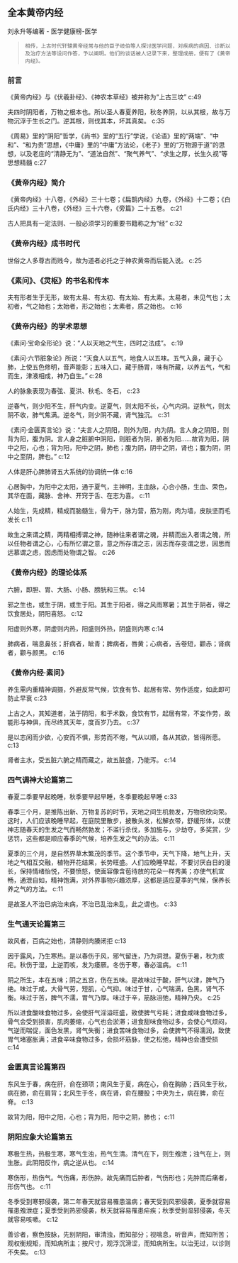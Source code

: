 ## 全本黄帝内经

刘永升等编著  -  医学健康榜-医学

>     相传，上古时代轩辕黄帝经常与他的臣子岐伯等人探讨医学问题，对疾病的病因、诊断以及治疗方法等设问作答，予以阐明。他们的谈话被人记录下来，整理成册，便有了《黄帝内经》。

### 前言

《黄帝内经》与《伏羲卦经》、《神农本草经》被并称为“上古三坟” c:49

夫四时阴阳者，万物之根本也。所以圣人春夏养阳，秋冬养阴，以从其根，故与万物沉浮于生长之门。逆其根，则伐其本，坏其真矣。 c:35

《周易》里的“阴阳”哲学，《尚书》里的“五行”学说，《论语》里的“两端”、“中和”、“和为贵”思想，《中庸》里的“中庸”方法论，《老子》里的“万物源于道”的思想，以及老庄的“清静无为”、“道法自然”、“聚气养气”、“求生之厚，长生久视”等思想精髓 c:27

### 《黄帝内经》简介

《黄帝内经》十八卷，《外经》三十七卷；《扁鹊内经》九卷，《外经》十二卷；《白氏内经》三十八卷，《外经》三十六卷，《旁篇》二十五卷。 c:21

古人把具有一定法则、一般必须学习的重要书籍称之为“经” c:32

### 《黄帝内经》成书时代

世俗之人多尊古而贱今，故为道者必托之于神农黄帝而后能入说。 c:25

### 《素问》、《灵枢》的书名和传本

夫有形者生于无形，故有太易、有太初、有太始、有太素。太易者，未见气也；太初者，气之始也；太始者，形之始也；太素者，质之始也。 c:16

### 《黄帝内经》的学术思想

《素问·宝命全形论》说：“人以天地之气生，四时之法成”。 c:19

《素问·六节脏象论》所说：“天食人以五气，地食人以五味。五气入鼻，藏于心肺，上使五色修明，音声能彰；五味入口，藏于肠胃，味有所藏，以养五气，气和而生，津液相成，神乃自生。” c:28

人的脉象表现为春弦、夏洪、秋毛、冬石， c:23

逆春气，则少阳不生，肝气内变。逆夏气，则太阳不长，心气内洞。逆秋气，则太阴不收，肺气焦满。逆冬气，则少阴不藏，肾气独沉。 c:31

《素问·金匮真言论》说：“夫言人之阴阳，则外为阳，内为阴。言人身之阴阳，则背为阳，腹为阴。言人身之脏腑中阴阳，则脏者为阴，腑者为阳……故背为阳，阴中之阳，心也；背为阳，阳中之阴，肺也；腹为阴，阴中之阴，肾也；腹为阴，阴中之至阴，脾也。” c:12

人体是肝心脾肺肾五大系统的协调统一体 c:16

心居胸中，为阳中之太阳，通于夏气，主神明，主血脉，心合小肠，生血、荣色，其华在面，藏脉、舍神、开窍于舌、在志为喜。 c:11

人始生，先成精，精成而脑髓生，骨为干，脉为营，筋为刚，肉为墙，皮肤坚而毛发长 c:11

故生之来谓之精，两精相搏谓之神，随神往来者谓之魂，并精而出入者谓之魄，所以任物者谓之心，心有所忆谓之意，意之所存谓之志，因志而存变谓之思，因思而远慕谓之虑，因虑而处物谓之智。 c:26

### 《黄帝内经》的理论体系

六腑，即胆、胃、大肠、小肠、膀胱和三焦。 c:14

邪之生也，或生于阴，或生于阳。其生于阳者，得之风雨寒暑；其生于阴者，得之饮食居处，阴阳喜怒。 c:12

阳虚则外寒，阴虚则内热，阳盛则外热，阴盛则内寒 c:14

肺病者，喘息鼻张；肝病者，眦青；脾病者，唇黄；心病者，舌卷短，颧赤；肾病者，颧与颜黑。 c:16

### 《黄帝内经·素问》

养生需内重精神调摄，外避反常气候，饮食有节、起居有常、劳作适度，如此即可防止早衰 c:23

上古之人，其知道者，法于阴阳，和于术数，食饮有节，起居有常，不妄作劳，故能形与神俱，而尽终其天年，度百岁乃去。 c:37

是以志闲而少欲，心安而不惧，形劳而不倦，气从以顺，各从其欲，皆得所愿。 c:13

肾者主水，受五脏六腑之精而藏之，故五脏盛，乃能泻。 c:14

### 四气调神大论篇第二

春夏二季要早起晚睡，秋季要早起早睡，冬季要晚起早睡 c:33

春季三个月，是推陈出新、万物复苏的时节，天地之间生机勃发，万物欣欣向荣。这时，人们应该晚睡早起，在庭院里散步，披散头发，松解衣带，舒缓形体，以使神志随春天的生发之气而畅然勃发；不滥行杀伐，多加施与，少劫夺，多奖赏，少惩罚，这些都是顺应春季的气候，培养生发之气的办法。 c:11

夏季的三个月，是自然界草木繁茂的季节。这个季节中，天气下降，地气上升，天地之气相互交融，植物开花结果，长势旺盛。人们应晚睡早起，不要讨厌白日的漫长，保持情绪怡悦，不要愤怒，使面容像含苞待放的花朵一样秀美；亦使气机宣畅，通泄自如，精神饱满，对外界事物兴趣浓厚，这都是适应夏季的气候，保养长养之气的方法。 c:11

是故圣人不治已病治未病，不治已乱治未乱，此之谓也。 c:33

### 生气通天论篇第三

故风者，百病之始也，清静则肉腠闭拒 c:13

因于露风，乃生寒热。是以春伤于风，邪气留连，乃为洞泄。夏伤于暑，秋为痎疟。秋伤于湿，上逆而咳，发为痿厥。冬伤于寒，春必温病。 c:11

阴之所生，本在五味；阴之五宫，伤在五味。是故味过于酸，肝气以津，脾气乃绝。味过于咸，大骨气劳，短肌，心气抑。味过于甘，心气喘满，色黑，肾气不衡。味过于苦，脾气不濡，胃气乃厚。味过于辛，筋脉沮弛，精神乃央。 c:25

所以进食酸味食物过多，会使肝气淫溢旺盛，致使脾气亏耗；进食咸味食物过多，骨气会受到损害，肌肉萎缩，心气也会淤滞；进食甜味食物过多，会使心气烦闷，气逆而喘促，面色发黑，肾气失衡；进食苦味食物过多，会使脾气不得濡润，致使胃气堵塞胀满；进食辛味食物过多，会损坏筋脉，使之松弛，精神也会遭受损 c:14

### 金匮真言论篇第四

东风生于春，病在肝，俞在颈项；南风生于夏，病在心，俞在胸胁；西风生于秋，病在肺，俞在肩背；北风生于冬，病在肾，俞在腰股；中央为土，病在脾，俞在脊。 c:13

故背为阳，阳中之阳，心也；背为阳，阳中之阴，肺也； c:11

### 阴阳应象大论篇第五

寒极生热，热极生寒，寒气生浊，热气生清。清气在下，则生飧泄；浊气在上，则生胀。此阴阳反作，病之逆从也。 c:14

寒伤形，热伤气。气伤痛，形伤肿。故先痛而后肿者，气伤形也；先肿而后痛者，形伤气也。 c:11

冬季受到寒邪侵袭，第二年春天就容易罹患温病；春天受到风邪侵袭，夏季就容易罹患飧泄症；夏季受到热邪侵袭，秋天就容易罹患疟疾；秋季受到湿邪侵袭，冬天就容易咳嗽。 c:12

善诊者，察色按脉，先别阴阳，审清浊，而知部分；视喘息，听音声，而知所苦；观权衡规矩，而知病所主；按尺寸，观浮沉滑涩，而知病所生。以治无过，以诊则不失矣。 c:13
